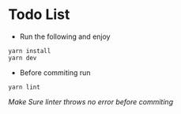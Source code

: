 # Todo List


- Run the following and enjoy
```
yarn install
yarn dev
```

- Before commiting run
```
yarn lint
```

*Make Sure linter throws no error before commiting*
